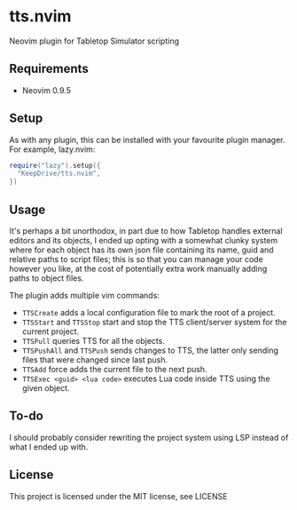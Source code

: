 # tts.nvim
Neovim plugin for Tabletop Simulator scripting

## Requirements
- Neovim 0.9.5

## Setup
As with any plugin, this can be installed with your favourite plugin manager.
For example, lazy.nvim:
```lua
require("lazy").setup({
  "KeepDrive/tts.nvim",
})
```

## Usage
It's perhaps a bit unorthodox, in part due to how Tabletop handles external editors and its objects, I ended up opting with a somewhat clunky system where for each object has its own json file containing its name, guid and relative paths to script files; this is so that you can manage your code however you like, at the cost of potentially extra work manually adding paths to object files.

The plugin adds multiple vim commands:
- `TTSCreate` adds a local configuration file to mark the root of a project.
- `TTSStart` and `TTSStop` start and stop the TTS client/server system for the current project.
- `TTSPull` queries TTS for all the objects.
- `TTSPushAll` and `TTSPush` sends changes to TTS, the latter only sending files that were changed since last push.
- `TTSAdd` force adds the current file to the next push.
- `TTSExec <guid> <lua code>` executes Lua code inside TTS using the given object.

## To-do
I should probably consider rewriting the project system using LSP instead of what I ended up with.

## License
This project is licensed under the MIT license, see LICENSE
